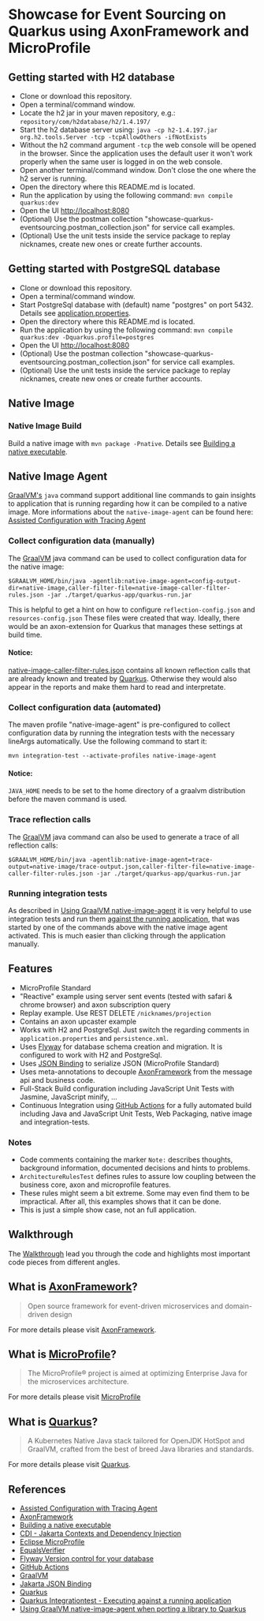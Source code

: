 # Showcase for Event Sourcing on Quarkus using AxonFramework and MicroProfile

## Getting started with H2 database
* Clone or download this repository. 
* Open a terminal/command window.
* Locate the h2 jar in your maven repository, e.g.: `repository/com/h2database/h2/1.4.197/`
* Start the h2 database server using: `java -cp h2-1.4.197.jar org.h2.tools.Server -tcp -tcpAllowOthers -ifNotExists`
* Without the h2 command argument `-tcp` the web console will be opened in the browser. Since the application uses the default user it won't work properly when the same user is logged in on the web console.
* Open another terminal/command window. Don't close the one where the h2 server is running.
* Open the directory where this README.md is located.
* Run the application by using the following command: `mvn compile quarkus:dev`
* Open the UI [http://localhost:8080](http://localhost:8080)
* (Optional) Use the postman collection "showcase-quarkus-eventsourcing.postman_collection.json" for service call examples.
* (Optional) Use the unit tests inside the service package to replay nicknames, create new ones or create further accounts.

## Getting started with PostgreSQL database
* Clone or download this repository. 
* Open a terminal/command window.
* Start PostgreSql database with (default) name "postgres" on port 5432. Details see [application.properties](./src/main/resources/application.properties).
* Open the directory where this README.md is located.
* Run the application by using the following command: `mvn compile quarkus:dev -Dquarkus.profile=postgres`
* Open the UI [http://localhost:8080](http://localhost:8080)
* (Optional) Use the postman collection "showcase-quarkus-eventsourcing.postman_collection.json" for service call examples.
* (Optional) Use the unit tests inside the service package to replay nicknames, create new ones or create further accounts.

## Native Image

### Native Image Build

Build a native image with ```mvn package -Pnative```. 
Details see [Building a native executable][QuarkusNativeExecutable].

## Native Image Agent

[GraalVM's][GraalVM] `java` command support additional line commands to gain insights to application that is running
regarding how it can be compiled to a native image. More informations about the `native-image-agent` can be found here:
[Assisted Configuration with Tracing Agent][NativeImageAssistedConfiguration]

### Collect configuration data (manually)
The [GraalVM][GraalVM] java command can be used to collect configuration data for the native image:

```shell
$GRAALVM_HOME/bin/java -agentlib:native-image-agent=config-output-dir=native-image,caller-filter-file=native-image-caller-filter-rules.json -jar ./target/quarkus-app/quarkus-run.jar
```

This is helpful to get a hint on how to configure ```reflection-config.json``` and ```resources-config.json```
These files were created that way.
Ideally, there would be an axon-extension for Quarkus that manages these settings at build time.
  
#### Notice: 
[native-image-caller-filter-rules.json](native-image-caller-filter-rules.json) contains all known reflection calls that are already known and treated by [Quarkus][Quarkus]. Otherwise they would also appear in the reports and make them hard to read and interpretate.

### Collect configuration data (automated)

The maven profile "native-image-agent" is pre-configured to collect configuration data by running
the integration tests with the necessary lineArgs automatically. Use the following command to start it: 

```shell
mvn integration-test --activate-profiles native-image-agent
```

#### Notice:
`JAVA_HOME` needs to be set to the home directory of a graalvm distribution before the maven command is used.
  
### Trace reflection calls
  
The [GraalVM][GraalVM] java command can also be used to generate a trace of all reflection calls:

```shell
$GRAALVM_HOME/bin/java -agentlib:native-image-agent=trace-output=native-image/trace-output.json,caller-filter-file=native-image-caller-filter-rules.json -jar ./target/quarkus-app/quarkus-run.jar
```

### Running integration tests 

As described in [Using GraalVM native-image-agent][UsingNativeImageAgent] it is very helpful to use integration tests and run them [against the running application][QuarkusIntegrationTestsAgainstRunningApplication], that was started by one of the commands above with the native image agent activated. This is much easier than clicking through the application manually. 

## Features
* MicroProfile Standard
* "Reactive" example using server sent events (tested with safari & chrome browser) and axon subscription query
* Replay example. Use REST DELETE ```/nicknames/projection```
* Contains an axon upcaster example
* Works with H2 and PostgreSql. Just switch the regarding comments in ```application.properties``` and ```persistence.xml```.
* Uses [Flyway][Flyway] for database schema creation and migration. It is configured to work with H2 and PostgreSql.
* Uses [JSON Binding][JSONBinding] to serialize JSON (MicroProfile Standard)
* Uses meta-annotations to decouple [AxonFramework][AxonFramework] from the message api and business code.
* Full-Stack Build configuration including JavaScript Unit Tests with Jasmine, JavaScript minify, ... 
* Continuous Integration using [GitHub Actions][GitHubActions] for a fully automated build including Java and JavaScript Unit Tests, Web Packaging, native image and integration-tests.

### Notes
* Code comments containing the marker ```Note:``` describes thoughts, background information, documented decisions and hints to problems. 
* ```ArchitectureRulesTest``` defines rules to assure low coupling between the business core, axon and microprofile features.
* These rules might seem a bit extreme. Some may even find them to be impractical. After all, this examples shows that it can be done.
* This is just a simple show case, not an full application. 

## Walkthrough

The [Walkthrough](./WALKTHROUGH.md) lead you through the code and highlights most important code pieces from different angles. 

## What is [AxonFramework][AxonFramework]?

> Open source framework for event-driven microservices and domain-driven design

For more details please visit [AxonFramework][AxonFramework].

## What is [MicroProfile][MicroProfile]?

> The MicroProfile® project is aimed at optimizing Enterprise Java for the microservices architecture.

For more details please visit [MicroProfile][MicroProfile]

## What is [Quarkus][Quarkus]?

> A Kubernetes Native Java stack tailored for OpenJDK HotSpot and GraalVM, crafted from the best of breed Java libraries and standards.

For more details please visit [Quarkus][Quarkus].

## References

* [Assisted Configuration with Tracing Agent][NativeImageAssistedConfiguration]
* [AxonFramework][AxonFramework]
* [Building a native executable][QuarkusNativeExecutable]
* [CDI - Jakarta Contexts and Dependency Injection][CDI]
* [Eclipse MicroProfile][MicroProfile]
* [EqualsVerifier][EqualsVerifier]
* [Flyway Version control for your database][Flyway]
* [GitHub Actions][GitHubActions]
* [GraalVM][GraalVM]
* [Jakarta JSON Binding][JSONBinding]
* [Quarkus][Quarkus]
* [Quarkus Integrationtest - Executing against a running application][QuarkusIntegrationTestsAgainstRunningApplication]
* [Using GraalVM native-image-agent when porting a library to Quarkus][UsingNativeImageAgent]

[AxonFramework]: https://axoniq.io/product-overview/axon-framework
[CDI]: https://jakarta.ee/specifications/cdi
[EqualsVerifier]: https://jqno.nl/equalsverifier
[Flyway]: https://flywaydb.org
[GitHubActions]: https://docs.github.com/en/actions
[GraalVM]: https://www.graalvm.org
[JSONBinding]: https://jakarta.ee/specifications/jsonb/2.0/jakarta-jsonb-spec-2.0.html
[MicroProfile]: https://projects.eclipse.org/projects/technology.microprofile
[NativeImageAssistedConfiguration]: https://www.graalvm.org/reference-manual/native-image/Agent
[Quarkus]: https://quarkus.io
[QuarkusNativeExecutable]: https://quarkus.io/guides/building-native-image-guide
[QuarkusIntegrationTestsAgainstRunningApplication]: https://quarkus.io/guides/getting-started-testing#executing-against-a-running-application
[UsingNativeImageAgent]: https://peter.palaga.org/2021/01/31/using-native-image-agent-when-porting-a-lib-to-quarkus.html